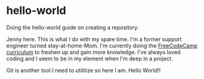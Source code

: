 # hello-world
Doing the hello-world guide on creating a repository.

Jenny here. This is what I do with my spare time. I'm a former support engineer turned stay-at-home-Mom. I'm currently doing the [FreeCodeCamp curriculum](https://www.freecodecamp.org/) to freshen up and gain more knowledge. I've always loved coding and I seem to be in my element when I'm deep in a project.

Git is another tool I need to utilitize so here I am. Hello World!!
